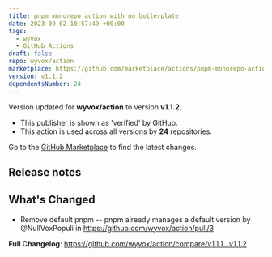 ```yaml
---
title: pnpm monorepo action with no boilerplate
date: 2023-09-02 10:57:49 +00:00
tags:
  - wyvox
  - GitHub Actions
draft: false
repo: wyvox/action
marketplace: https://github.com/marketplace/actions/pnpm-monorepo-action-with-no-boilerplate
version: v1.1.2
dependentsNumber: 24
---
```



Version updated for **wyvox/action** to version **v1.1.2**.
- This publisher is shown as 'verified' by GitHub.
- This action is used across all versions by **24** repositories.

Go to the [GitHub Marketplace](https://github.com/marketplace/actions/pnpm-monorepo-action-with-no-boilerplate) to find the latest changes.

## Release notes

## What's Changed
* Remove default pnpm -- pnpm already manages a default version by @NullVoxPopuli in https://github.com/wyvox/action/pull/3


**Full Changelog**: https://github.com/wyvox/action/compare/v1.1.1...v1.1.2

